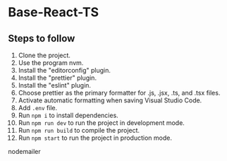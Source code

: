 # Base-React-TS

## Steps to follow
1. Clone the project.
2. Use the program nvm.
3. Install the "editorconfig" plugin.
4. Install the "prettier" plugin.
5. Install the "eslint" plugin.
6. Choose prettier as the primary formatter for .js, .jsx, .ts, and .tsx files.
7. Activate automatic formatting when saving Visual Studio Code.
8. Add `.env` file.
9. Run `npm i` to install dependencies.
10. Run `npm run dev` to run the project in development mode.
11. Run `npm run build` to compile the project.
12. Run `npm start` to run the project in production mode.

nodemailer